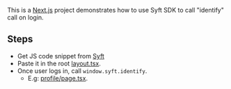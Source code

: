 This is a [Next.js](https://nextjs.org/) project demonstrates how to use Syft SDK to call "identify" call on login.

## Steps

- Get JS code snippet from [Syft](https://app.syftdata.com/dashboard/settings/snippets)
- Paste it in the root [layout.tsx](/src/app/layout.tsx). 
- Once user logs in, call `window.syft.identify`.
   - E.g: [profile/page.tsx](./src/app/profile/page.tsx). 
